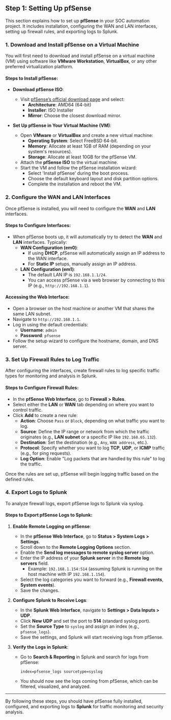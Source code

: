 ## Step 1: Setting Up pfSense

This section explains how to set up **pfSense** in your SOC automation project. It includes installation, configuring the WAN and LAN interfaces, setting up firewall rules, and exporting logs to Splunk.

### 1. Download and Install pfSense on a Virtual Machine

You will first need to download and install pfSense on a virtual machine (VM) using software like **VMware Workstation**, **VirtualBox**, or any other preferred virtualization platform.

#### Steps to Install pfSense:

- **Download pfSense ISO**:
    - Visit [pfSense’s official download page](https://www.pfsense.org/download/) and select:
        - **Architecture**: AMD64 (64-bit)
        - **Installer**: ISO Installer
        - **Mirror**: Choose the closest download mirror.

- **Set Up pfSense in Your Virtual Machine (VM)**:
    - Open **VMware** or **VirtualBox** and create a new virtual machine:
        - **Operating System**: Select FreeBSD 64-bit.
        - **Memory**: Allocate at least 1GB of RAM (depending on your system's resources).
        - **Storage**: Allocate at least 10GB for the pfSense VM.
    - Attach the **pfSense ISO** to the virtual machine.
    - Start the VM and follow the pfSense installation wizard:
        - Select 'Install pfSense' during the boot process.
        - Choose the default keyboard layout and disk partition options.
        - Complete the installation and reboot the VM.

### 2. Configure the WAN and LAN Interfaces

Once pfSense is installed, you will need to configure the **WAN** and **LAN** interfaces.

#### Steps to Configure Interfaces:

- When pfSense boots up, it will automatically try to detect the **WAN** and **LAN** interfaces. Typically:
    - **WAN Configuration (em0)**:
        - If using **DHCP**, pfSense will automatically assign an IP address to the WAN interface.
        - For **Static IP** setups, manually assign an IP address.
    - **LAN Configuration (em1)**:
        - The default LAN IP is `192.168.1.1/24`.
        - You can access pfSense via a web browser by connecting to this IP (e.g., `http://192.168.1.1`).

#### Accessing the Web Interface:

- Open a browser on the host machine or another VM that shares the same LAN subnet.
- Navigate to `http://192.168.1.1`.
- Log in using the default credentials:
    - **Username**: `admin`
    - **Password**: `pfsense`
- Follow the setup wizard to configure the hostname, domain, and DNS server.

### 3. Set Up Firewall Rules to Log Traffic

After configuring the interfaces, create firewall rules to log specific traffic types for monitoring and analysis in Splunk.

#### Steps to Configure Firewall Rules:

- In the **pfSense Web Interface**, go to **Firewall > Rules**.
- Select either the **LAN** or **WAN** tab depending on where you want to control traffic.
- Click **Add** to create a new rule:
    - **Action**: Choose `Pass` or `Block`, depending on what traffic you want to log.
    - **Source**: Define the IP range or network from which the traffic originates (e.g., **LAN subnet** or a specific IP like `192.168.65.132`).
    - **Destination**: Set the destination (e.g., `Any`, `WAN address`, etc.).
    - **Protocol**: Specify whether you want to log **TCP**, **UDP**, or **ICMP** traffic (e.g., for ping requests).
    - **Log Option**: Enable "Log packets that are handled by this rule" to log the traffic.

Once the rules are set up, pfSense will begin logging traffic based on the defined rules.

### 4. Export Logs to Splunk

To analyze firewall logs, export pfSense logs to Splunk via syslog.

#### Steps to Export pfSense Logs to Splunk:

1. **Enable Remote Logging on pfSense**:
    - In the **pfSense Web Interface**, go to **Status > System Logs > Settings**.
    - Scroll down to the **Remote Logging Options** section.
    - Enable the **Send log messages to remote syslog server** option.
    - Enter the IP address of your **Splunk server** in the **Remote log servers** field.
        - Example: `192.168.1.154:514` (assuming Splunk is running on the host machine with IP `192.168.1.154`).
    - Select the log categories you want to forward (e.g., **Firewall events**, **System events**).
    - Save the changes.

2. **Configure Splunk to Receive Logs**:
    - In the **Splunk Web Interface**, navigate to **Settings > Data Inputs > UDP**.
    - Click **New UDP** and set the port to **514** (standard syslog port).
    - Set the **Source Type** to `syslog` and assign an index (e.g., `pfsense_logs`).
    - Save the settings, and Splunk will start receiving logs from pfSense.

3. **Verify the Logs in Splunk**:
    - Go to **Search & Reporting** in Splunk and search for logs from pfSense:
      ```splunk
      index=pfsense_logs sourcetype=syslog
      ```
    - You should now see the logs coming from pfSense, which can be filtered, visualized, and analyzed.

---

By following these steps, you should have pfSense fully installed, configured, and exporting logs to **Splunk** for traffic monitoring and security analysis.
